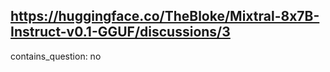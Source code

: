 ## https://huggingface.co/TheBloke/Mixtral-8x7B-Instruct-v0.1-GGUF/discussions/3

contains_question: no